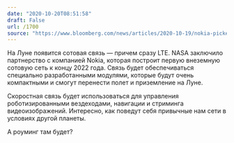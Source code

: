 ```yaml
---
date: "2020-10-20T08:51:58"
draft: False
url: /1700
source: "https://www.bloomberg.com/news/articles/2020-10-19/nokia-picked-by-nasa-to-build-first-cellular-network-on-the-moon"
---
```


На Луне появится сотовая связь — причем сразу LTE. NASA заключило партнерство с компанией Nokia, которая построит первую внеземную сотовую сеть к концу 2022 года. Связь будет обеспечиваться специально разработанными модулями, которые будут очень компактными и смогут перенести полет и приземление на Луне.

Скоростная связь будет использоваться для управления роботизированными вездеходами, навигации и стриминга видеоизображений. Интересно, как поведут себя привычные нам сети в условиях другой планеты.

А роуминг там будет?
